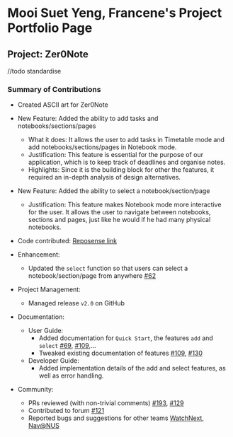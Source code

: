 # Mooi Suet Yeng, Francene's Project Portfolio Page

## Project: Zer0Note
//todo standardise

### Summary of Contributions
- Created ASCII art for Zer0Note
- New Feature: Added the ability to add tasks and notebooks/sections/pages
  - What it does: It allows the user to add tasks in Timetable mode and add notebooks/sections/pages in Notebook mode.
  - Justification: This feature is essential for the purpose of our application, which is to keep track of deadlines and organise notes.
  - Highlights: Since it is the building block for other the features, it required an in-depth analysis of design alternatives.
- New Feature: Added the ability to select a notebook/section/page
  - Justification: This feature makes Notebook mode more interactive for the user. It allows the user to navigate between notebooks, sections and pages, just like he would if he had many physical notebooks.
- Code contributed: [Reposense link](https://nus-cs2113-ay2021s1.github.io/tp-dashboard/#breakdown=true&search=chuckiex3&sort=groupTitle&sortWithin=title&since=2020-09-27&timeframe=commit&mergegroup=&groupSelect=groupByRepos&checkedFileTypes=docs~functional-code~test-code~other&tabOpen=true&tabType=authorship&tabAuthor=chuckiex3&tabRepo=AY2021S1-CS2113T-T12-3%2Ftp%5Bmaster%5D&authorshipIsMergeGroup=false&authorshipFileTypes=docs~functional-code~test-code~other)
- Enhancement:
  - Updated the `select` function so that users can select a notebook/section/page from anywhere [#62](https://github.com/AY2021S1-CS2113T-T12-3/tp/pull/62)
- Project Management:
  - Managed release `v2.0` on GitHub
- Documentation:
    - User Guide:
        - Added documentation for `Quick Start`, the features `add` and `select` [#69](https://github.com/AY2021S1-CS2113T-T12-3/tp/pull/69), [#109](https://github.com/AY2021S1-CS2113T-T12-3/tp/pull/109),...
        - Tweaked existing documentation of features [#109](https://github.com/AY2021S1-CS2113T-T12-3/tp/pull/109), [#130](https://github.com/AY2021S1-CS2113T-T12-3/tp/pull/130)
    - Developer Guide:
        - Added implementation details of the add and select features, as well as error handling.

- Community:
  - PRs reviewed (with non-trivial comments) [#193](https://github.com/AY2021S1-CS2113T-T12-3/tp/pull/193), [#129](https://github.com/AY2021S1-CS2113T-T12-3/tp/pull/129)
  - Contributed to forum [#121](https://github.com/nus-cs2113-AY2021S1/forum/issues/121)
  - Reported bugs and suggestions for other teams [WatchNext](https://github.com/nus-cs2113-AY2021S1/tp/pull/26), [Nav@NUS](https://github.com/nus-cs2113-AY2021S1/tp/pull/9)
